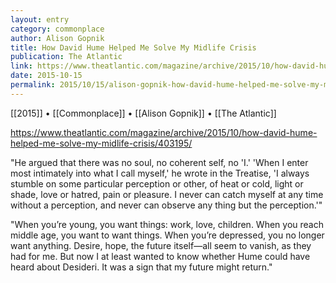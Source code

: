 ```yaml
---
layout: entry
category: commonplace
author: Alison Gopnik
title: How David Hume Helped Me Solve My Midlife Crisis
publication: The Atlantic
link: https://www.theatlantic.com/magazine/archive/2015/10/how-david-hume-helped-me-solve-my-midlife-crisis/403195/
date: 2015-10-15
permalink: 2015/10/15/alison-gopnik-how-david-hume-helped-me-solve-my-midlife-crisis
---
```


[[2015]] • [[Commonplace]] • [[Alison Gopnik]] • [[The Atlantic]]

https://www.theatlantic.com/magazine/archive/2015/10/how-david-hume-helped-me-solve-my-midlife-crisis/403195/

"He argued that there was no soul, no coherent self, no 'I.' 'When I enter most intimately into what I call myself,' he wrote in the Treatise, 'I always stumble on some particular perception or other, of heat or cold, light or shade, love or hatred, pain or pleasure. I never can catch myself at any time without a perception, and never can observe any thing but the perception.'"

"When you’re young, you want things: work, love, children. When you reach middle age, you want to want things. When you’re depressed, you no longer want anything. Desire, hope, the future itself—all seem to vanish, as they had for me. But now I at least wanted to know whether Hume could have heard about Desideri. It was a sign that my future might return."
